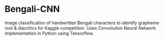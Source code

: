 # Bengali-CNN
Image classification of handwritten Bengali characters to identify grapheme root &amp; diacritics for Kaggle competition. Uses Convolution Neural Network Implementation in Python using Tensorflow.

